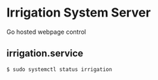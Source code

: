 # Irrigation System Server

Go hosted webpage control

## irrigation.service

```
$ sudo systemctl status irrigation
```
